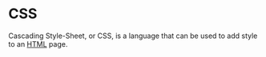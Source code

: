 # CSS


Cascading Style-Sheet, or CSS, is a language that can be used to add style to an [HTML](/wiki/HTML) page.